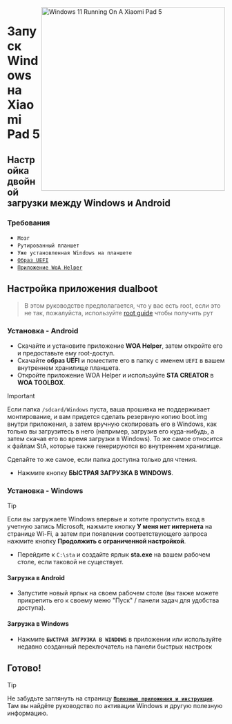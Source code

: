 <img align="right" src="https://raw.githubusercontent.com/erdilS/Port-Windows-11-Xiaomi-Pad-5/main/nabu.png" width="425" alt="Windows 11 Running On A Xiaomi Pad 5">

# Запуск Windows на Xiaomi Pad 5

## Настройка двойной загрузки между Windows и Android

### Требования 
- ```Мозг```
- ```Рутированный планшет```
- ```Уже установленная Windows на планшете```
- [```Образ UEFI```](https://github.com/erdilS/Port-Windows-11-Xiaomi-Pad-5/releases/tag/UEFI)
- [```Приложение WoA Helper```](https://github.com/n00b69/woa-helper/releases/tag/APK)

## Настройка приложения dualboot
> В этом руководстве предполагается, что у вас есть root, если это не так, пожалуйста, используйте [root guide](2-rootguide-ru.md ) чтобы получить рут 

### Установка - Android
- Скачайте и установите приложение **WOA Helper**, затем откройте его и предоставьте ему root-доступ.
- Скачайте **образ UEFI** и поместите его в папку с именем `UEFI` в вашем внутреннем хранилище планшета.
- Откройте приложение WOA Helper и используйте **STA CREATOR** в **WOA TOOLBOX**.
> [!Important]
> Если папка `/sdcard/Windows` пуста, ваша прошивка не поддерживает монтирование, и вам придется сделать резервную копию boot.img внутри приложения, а затем вручную скопировать его в Windows, как только вы загрузитесь в него (например, загрузив его куда-нибудь, а затем скачав его во время загрузки в Windows). То же самое относится к файлам StA, которые также генерируются во внутреннем хранилище.
> 
> Сделайте то же самое, если папка доступна только для чтения.
- Нажмите кнопку **БЫСТРАЯ ЗАГРУЗКА В WINDOWS**.

### Установка - Windows
> [!Tip]
> Если вы загружаете Windows впервые и хотите пропустить вход в учетную запись Microsoft, нажмите кнопку **У меня нет интернета** на странице Wi-Fi, а затем при появлении соответствующего запроса нажмите кнопку **Продолжить с ограниченной настройкой**.
- Перейдите к `C:\sta` и создайте ярлык **sta.exe** на вашем рабочем столе, если таковой не существует.

#### Загрузка в Android
- Запустите новый ярлык на своем рабочем столе (вы также можете прикрепить его к своему меню "Пуск" / панели задач для удобства доступа).

#### Загрузка в Windows
- Нажмите **`БЫСТРАЯ ЗАГРУЗКА В WINDOWS`** в приложении или используйте недавно созданный переключатель на панели быстрых настроек
  
## Готово!


> [!TIP]
> Не забудьте заглянуть на страницу [**```Полезные приложения и инструкции```**](Additional-materials-ru.md). Там вы найдёте руководство по активации Windows и другую полезную информацию.
